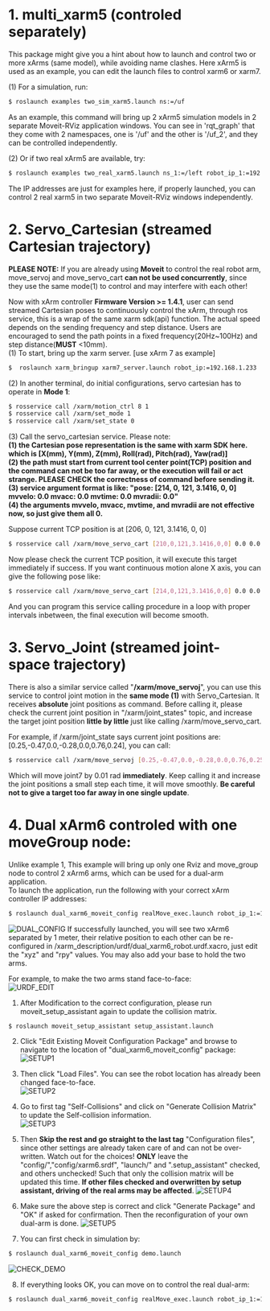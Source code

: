 # 1. multi_xarm5 (controled separately)
This package might give you a hint about how to launch and control two or more xArms (same model), while avoiding name clashes. Here xArm5 is used as an example, you can edit the launch files to control xarm6 or xarm7.      

(1) For a simulation, run:
```bash
$ roslaunch examples two_sim_xarm5.launch ns:=/uf
```
As an example, this command will bring up 2 xArm5 simulation models in 2 separate Moveit-RViz application windows. You can see in 'rqt_graph' that they come with 2 namespaces, one is '/uf' and the other is '/uf_2', and they can be controlled independently.  

(2) Or if two real xArm5 are available, try:
```bash
$ roslaunch examples two_real_xarm5.launch ns_1:=/left robot_ip_1:=192.168.1.212 ns_2:=/right robot_ip_2:=192.168.1.233
```
The IP addresses are just for examples here, if properly launched, you can control 2 real xarm5 in two separate Moveit-RViz windows independently.  

# 2. Servo_Cartesian (streamed Cartesian trajectory)

**PLEASE NOTE:** If you are already using **Moveit** to control the real robot arm, move_servoj and move_servo_cart **can not be used concurrently**, since they use the same mode(1) to control and may interfere with each other!  

Now with xArm controller **Firmware Version >= 1.4.1**, user can send streamed Cartesian poses to continuously control the xArm, through ros service, this is a wrap of the same xarm sdk(api) function. The actual speed depends on the sending frequency and step distance. Users are encouraged to send the path points in a fixed frequency(20Hz~100Hz) and step distance(**MUST** <10mm).   
(1) To start, bring up the xarm server. [use xArm 7 as example]
```bash
$  roslaunch xarm_bringup xarm7_server.launch robot_ip:=192.168.1.233
```
(2) In another terminal, do initial configurations, servo cartesian has to operate in **Mode 1**:
```bash
$ rosservice call /xarm/motion_ctrl 8 1
$ rosservice call /xarm/set_mode 1
$ rosservice call /xarm/set_state 0
```
(3) Call the servo_cartesian service. Please note:  
**(1) the Cartesian pose representation is the same with xarm SDK here. which is [X(mm), Y(mm), Z(mm), Roll(rad), Pitch(rad), Yaw(rad)]**  
**(2) the path must start from current tool center point(TCP) position and the command can not be too far away, or the execution will fail or act strange. PLEASE CHECK the correctness of command before sending it.**  
**(3) service argument format is like: "pose: [214, 0, 121, 3.1416, 0, 0]	mvvelo: 0.0	mvacc: 0.0	mvtime: 0.0	mvradii: 0.0"**    
**(4) the arguments mvvelo, mvacc, mvtime, and mvradii are not effective now, so just give them all 0.**  
  
Suppose current TCP position is at [206, 0, 121, 3.1416, 0, 0]
```bash
$ rosservice call /xarm/move_servo_cart [210,0,121,3.1416,0,0] 0.0 0.0 0.0 0.0
```
Now please check the current TCP position, it will execute this target immediately if success. If you want continuous motion alone X axis, you can give the following pose like:
```bash
$ rosservice call /xarm/move_servo_cart [214,0,121,3.1416,0,0] 0.0 0.0 0.0 0.0
```
And you can program this service calling procedure in a loop with proper intervals inbetween, the final execution will become smooth.   

# 3. Servo_Joint (streamed joint-space trajectory)
There is also a similar service called "**/xarm/move_servoj**", you can use this service to control joint motion in the **same mode (1)** with Servo_Cartesian. It receives **absolute** joint positions as command.  Before calling it, please check the current joint position in "/xarm/joint_states" topic, and increase the target joint position **little by little** just like calling /xarm/move_servo_cart.

For example, if /xarm/joint_state says current joint positions are:  [0.25,-0.47,0.0,-0.28,0.0,0.76,0.24], you can call:  
```bash
$ rosservice call /xarm/move_servoj [0.25,-0.47,0.0,-0.28,0.0,0.76,0.25] 0.0 0.0 0.0 0.0
```
Which will move joint7 by 0.01 rad **immediately**. Keep calling it and increase the joint positions a small step each time, it will move smoothly. **Be careful not to give a target too far away in one single update**.  

# 4. Dual xArm6 controled with one moveGroup node:
Unlike example 1, This example will bring up only one Rviz and move_group node to control 2 xArm6 arms, which can be used for a dual-arm application.  
To launch the application, run the following with your correct xArm controller IP addresses: 
```bash
$ roslaunch dual_xarm6_moveit_config realMove_exec.launch robot_ip_1:=192.168.1.xxx robot_ip_2:=192.168.1.xxx
```  
![DUAL_CONFIG](../doc/dual_config.png) 
If successfully launched, you will see two xArm6 separated by 1 meter, their relative position to each other can be re-configured in /xarm_description/urdf/dual_xarm6_robot.urdf.xacro, just edit the "xyz" and "rpy" values. You may also add your base to hold the two arms.  

For example, to make the two arms stand face-to-face:  
![URDF_EDIT](../doc/urdf_edit.png) 

1. After Modification to the correct configuration, please run moveit_setup_assistant again to update the collision matrix.
```bash
$ roslaunch moveit_setup_assistant setup_assistant.launch 
```  
2. Click "Edit Existing Moveit Configuration Package" and browse to navigate to the location of "dual_xarm6_moveit_config" package:    
![SETUP1](../doc/setup1.png) 

3. Then click "Load Files". You can see the robot location has already been changed face-to-face.   
![SETUP2](../doc/setup2.png) 

4. Go to first tag "Self-Collisions" and click on "Generate Collision Matrix" to update the Self-collision information.  
![SETUP3](../doc/setup3.png) 

5. Then **Skip the rest and go straight to the last tag** "Configuration files", since other settings are already taken care of and can not be over-written. Watch out for the choices! **ONLY** leave the "config/","config/xarm6.srdf", "launch/" and ".setup_assistant" checked, and others unchecked! Such that only the collision matrix will be updated this time. **If other files checked and overwritten by setup assistant, driving of the real arms may be affected**.
![SETUP4](../doc/setup4.png) 

6. Make sure the above step is correct and click "Generate Package" and "OK" if asked for confirmation. Then the reconfiguration of your own dual-arm is done. 
![SETUP5](../doc/setup5.png) 

7. You can first check in simulation by: 
```bash
$ roslaunch dual_xarm6_moveit_config demo.launch
```
![CHECK_DEMO](../doc/check_demo.png) 

8. If everything looks OK, you can move on to control the real dual-arm:
```bash
$ roslaunch dual_xarm6_moveit_config realMove_exec.launch robot_ip_1:=192.168.1.xxx robot_ip_2:=192.168.1.xxx
```  